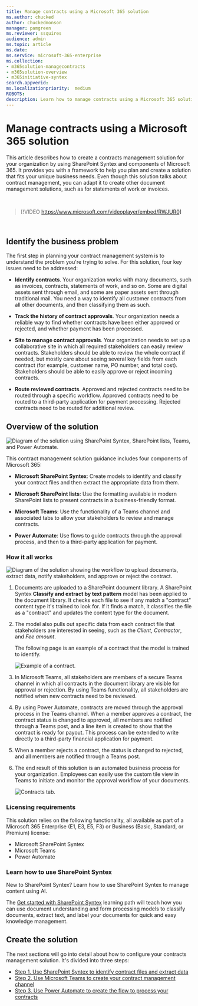 ```yaml
---
title: Manage contracts using a Microsoft 365 solution
ms.author: chucked
author: chuckedmonson
manager: pamgreen
ms.reviewer: ssquires
audience: admin
ms.topic: article
ms.date: 
ms.service: microsoft-365-enterprise
ms.collection:
- m365solution-managecontracts
- m365solution-overview
- m365initiative-syntex
search.appverid: 
ms.localizationpriority:  medium
ROBOTS: 
description: Learn how to manage contracts using a Microsoft 365 solution of SharePoint Syntex, SharePoint lists, Microsoft Teams, and Power Automate.
---
```


# Manage contracts using a Microsoft 365 solution

This article describes how to create a contracts management solution for your organization by using SharePoint Syntex and components of Microsoft 365. It provides you with a framework to help you plan and create a solution that fits your unique business needs. Even though this solution talks about contract management, you can adapt it to create other document management solutions, such as for statements of work or invoices.

</br>

> [!VIDEO https://www.microsoft.com/videoplayer/embed/RWJUR0]

</br>

## Identify the business problem

The first step in planning your contract management system is to understand the problem you're trying to solve. For this solution, four key issues need to be addressed:

- **Identify contracts**. Your organization works with many documents, such as invoices, contracts, statements of work, and so on.  Some are digital assets sent through email, and some are paper assets sent through traditional mail. You need a way to identify all customer contracts from all other documents, and then classifying them as such.

- **Track the history of contract approvals**. Your organization needs a reliable way to find whether contracts have been either approved or rejected, and whether payment has been processed. 

- **Site to manage contract approvals**. Your organization needs to set up a collaborative site in which all required stakeholders can easily review contracts. Stakeholders should be able to review the whole contract if needed, but mostly care about seeing several key fields from each contract (for example, customer name, PO number, and total cost). Stakeholders should be able to easily approve or reject incoming contracts.

- **Route reviewed contracts**. Approved and rejected contracts need to be routed through a specific workflow. Approved contracts need to be routed to a third-party application for payment processing. Rejected contracts need to be routed for additional review.

## Overview of the solution

  ![Diagram of the solution using SharePoint Syntex, SharePoint lists, Teams, and Power Automate.](../media/content-understanding/syntex-solution-manage-contracts-setup-steps.png)

This contract management solution guidance includes four components of Microsoft 365:

- **Microsoft SharePoint Syntex**: Create models to identify and classify your contract files and then extract the appropriate data from them.

- **Microsoft SharePoint lists**: Use the formatting available in modern SharePoint lists to present contracts in a business-friendly format.

- **Microsoft Teams**: Use the functionality of a Teams channel and associated tabs to allow your stakeholders to review and manage contracts.

- **Power Automate**: Use flows to guide contracts through the approval process, and then to a third-party application for payment.

### How it all works

  ![Diagram of the solution showing the workflow to upload documents, extract data, notify stakeholders, and approve or reject the contract.](../media/content-understanding/syntex-solution-manage-contracts-overview.png)

1. Documents are uploaded to a SharePoint document library. A SharePoint Syntex **Classify and extract by text pattern** model has been applied to the document library. It checks each file to see if any match a "contract" content type it's trained to look for. If it finds a match, it classifies the file as a "contract" and updates the content type for the document.

2. The model also pulls out specific data from each contract file that stakeholders are interested in seeing, such as the *Client*, *Contractor*, and *Fee amount*.

    The following page is an example of a contract that the model is trained to identify.

      ![Example of a contract.](../media/content-understanding/contract.png)

3. In Microsoft Teams, all stakeholders are members of a secure Teams channel in which all contracts in the document library are visible for approval or rejection. By using Teams functionality, all stakeholders are notified when new contracts need to be reviewed.

4. By using Power Automate, contracts are moved through the approval process in the Teams channel. When a member approves a contract, the contract status is changed to approved, all members are notified through a Teams post, and a line item is created to show that the contract is ready for payout. This process can be extended to write directly to a third-party financial application for payment.

5. When a member rejects a contract, the status is changed to rejected, and all members are notified through a Teams post.

6. The end result of this solution is an automated business process for your organization. Employees can easily use the custom tile view in Teams to initiate and monitor the approval workflow of your documents. 

     ![Contracts tab.](../media/content-understanding/tile-view.png)

### Licensing requirements

This solution relies on the following functionality, all available as part of a Microsoft 365 Enterprise (E1, E3, E5, F3) or Business (Basic, Standard, or Premium) license:

- Microsoft SharePoint Syntex
- Microsoft Teams
- Power Automate

### Learn how to use SharePoint Syntex

New to SharePoint Syntex? Learn how to use SharePoint Syntex to manage content using AI.

The [Get started with SharePoint Syntex](/training/paths/syntex-get-started) learning path will teach how you can use document understanding and form processing models to classify documents, extract text, and label your documents for quick and easy knowledge management.

## Create the solution

The next sections will go into detail about how to configure your contracts management solution. It's divided into three steps:

- [Step 1. Use SharePoint Syntex to identify contract files and extract data](solution-manage-contracts-step1.md)
- [Step 2. Use Microsoft Teams to create your contract management channel](solution-manage-contracts-step2.md)
- [Step 3. Use Power Automate to create the flow to process your contracts](solution-manage-contracts-step3.md)

